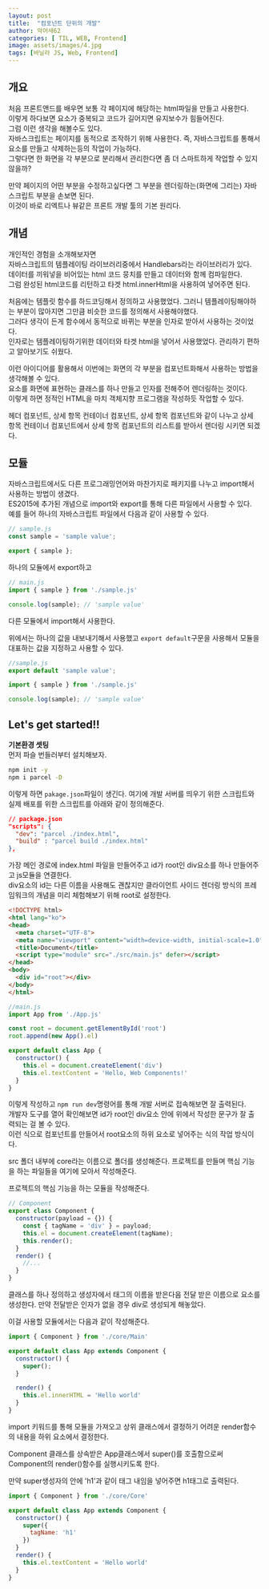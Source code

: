 ```yaml
---
layout: post
title:  "컴포넌트 단위의 개발"
author: 악어새62
categories: [ TIL, WEB, Frontend]
image: assets/images/4.jpg
tags: [바닐라 JS, Web, Frontend]
---
```

## 개요

처음 프론트앤드를 배우면 보통 각 페이지에 해당하는 html파일을 만들고 사용한다.  
이렇게 하다보면 요소가 중복되고 코드가 길어지면 유지보수가 힘들어진다.  
그럼 이런 생각을 해볼수도 있다.  
자바스크립트는 페이지를 동적으로 조작하기 위해 사용한다. 즉, 자바스크립트를 통해서 요소를 만들고 삭제하는등의 작업이 가능하다.  
그렇다면 한 화면을 각 부분으로 분리해서 관리한다면 좀 더 스마트하게 작업할 수 있지 않을까?

만약 페이지의 어떤 부분을 수정하고싶다면 그 부분을 렌더링하는(화면에 그리는) 자바스크립트 부분을 손보면 된다.  
이것이 바로 리엑트나 뷰같은 프론트 개발 툴의 기본 원리다.  

## 개념

개인적인 경험을 소개해보자면  
자바스크립트의 템플레이팅 라이브러리중에서 Handlebars라는 라이브러리가 있다.  
데이터를 끼워넣을 비어있는 html 코드 뭉치를 만들고 데이터와 함께 컴파일한다.   
그럼 완성된 html코드를 리턴하고 타겟 html.innerHtml을 사용하여 넣어주면 된다.

처음에는 템플릿 함수를 하드코딩해서 정의하고 사용했었다. 그러니 템플레이팅해야하는 부분이 많아지면 그만큼 비슷한 코드를 정의해서 사용해야했다.  
그러다 생각이 든게 함수에서 동적으로 바뀌는 부분을 인자로 받아서 사용하는 것이었다.  
인자로는 템플레이팅하기위한 데이터와 타겟 html을 넣어서 사용했었다. 관리하기 편하고 알아보기도 쉬웠다.

이런 아이디어를 활용해서 이번에는 화면의 각 부분을 컴포넌트화해서 사용하는 방법을 생각해볼 수 있다.  
요소를 화면에 표현하는 클래스를 하나 만들고 인자를 전해주어 렌더링하는 것이다.  
이렇게 하면 정적인 HTML을 마치 객체지향 프로그램을 작성하듯 작업할 수 있다. 

헤더 컴포넌트, 상세 항목 컨테이너 컴포넌트, 상세 항목 컴포넌트와 같이 나누고 상세 항목 컨테이너 컴포넌트에서 상세 항목 컴포넌트의 리스트를 받아서 렌더링 시키면 되겠다.

## 모듈

자바스크립트에서도 다른 프로그래밍언어와 마찬가지로 패키지를 나누고 import해서 사용하는 방법이 생겼다.  
ES2015에 추가된 개념으로 import와 export를 통해 다른 파일에서 사용할 수 있다.  
예를 들어 하나의 자바스크립트 파일에서 다음과 같이 사용할 수 있다.  
```js
// sample.js
const sample = 'sample value';

export { sample };
```
하나의 모듈에서 export하고
```js
// main.js
import { sample } from './sample.js'

console.log(sample); // 'sample value'
```
다른 모듈에서 import해서 사용한다.

위에서는 하나의 값을 내보내기해서 사용했고 `export default`구문을 사용해서 모듈을 대표하는 값을 지정하고 사용할 수 있다.

```js
//sample.js
export default 'sample value';
```
```js
import { sample } from './sample.js'

console.log(sample); // 'sample value'
```

## Let's get started!!

**기본환경 셋팅**  
먼저 파슬 번들러부터 설치해보자.
```bash
npm init -y
npm i parcel -D
```
이렇게 하면 `pakage.json`파일이 생긴다.
여기에 개발 서버를 띄우기 위한 스크립트와 실제 배포를 위한 스크립트를 아래와 같이 정의해준다. 
```json
// package.json
"scripts": {
  "dev": "parcel ./index.html",
  "build" : "parcel build ./index.html"
},
```

가장 메인 경로에 index.html 파일을 만들어주고 id가 root인 div요소를 하나 만들어주고 js모듈을 연결한다.  
div요소의 id는 다른 이름을 사용해도 괜찮지만 클라이언트 사이드 렌더링 방식의 프레임워크의 개념을 미리 체험해보기 위해 root로 설정한다.
```html
<!DOCTYPE html>
<html lang="ko">
<head>
  <meta charset="UTF-8">
  <meta name="viewport" content="width=device-width, initial-scale=1.0">
  <title>Document</title>
  <script type="module" src="./src/main.js" defer></script>
</head>
<body>
  <div id="root"></div>
</body>
</html>
```
```js
//main.js
import App from './App.js'

const root = document.getElementById('root')
root.append(new App().el)
```
```js
export default class App {
  constructor() {
    this.el = document.createElement('div')
    this.el.textContent = 'Hello, Web Components!'
  }
}
```
이렇게 작성하고 `npm run dev`명령어를 통해 개발 서버로 접속해보면 잘 출력된다.  
개발자 도구를 열어 확인해보면 id가 root인 div요소 안에 위에서 작성한 문구가 잘 출력되는 걸 볼 수 있다.  
이런 식으로 컴포넌트를 만들어서 root요소의 하위 요소로 넣어주는 식의 작업 방식이다.

src 폴더 내부에 core라는 이름으로 폴더를 생성해준다. 프로젝트를 만들며 핵심 기능을 하는 파일들을 여기에 모아서 작성해준다.

프로젝트의 핵심 기능을 하는 모듈을 작성해준다.
```js
// Component
export class Component {
  constructor(payload = {}) {
    const { tagName = 'div' } = payload;
    this.el = document.createElement(tagName);
    this.render();
  }
  render() {
    //... 
  }
}
```
클래스를 하나 정의하고 생성자에서 태그의 이름을 받은다음 전달 받은 이름으로 요소를 생성한다.
만약 전달받은 인자가 없을 경우 div로 생성되게 해놓았다.

이걸 사용할 모듈에서는 다음과 같이 작성해준다.
```js
import { Component } from './core/Main'

export default class App extends Component {
  constructor() {
    super();
  }

  render() {
    this.el.innerHTML = 'Hello world'
  }
}
```
import 키워드를 통해 모듈을 가져오고 상위 클래스에서 결정하기 어려운 render함수의 내용을 하위 요소에서 결정한다.

Component 클래스를 상속받은 App클래스에서 super()를 호출함으로써 Component의 render()함수를 실행시키도록 한다.

만약 super생성자의 안에 'h1'과 같이 태그 내임을 넣어주면 h1태그로 출력된다.
```js
import { Component } from './core/Core'

export default class App extends Component {
  constructor() {
    super({
      tagName: 'h1'
    })
  }
  render() {
    this.el.textContent = 'Hello world'
  }
}
```